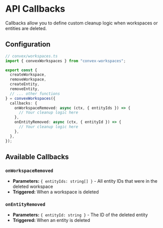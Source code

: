 # API Callbacks

Callbacks allow you to define custom cleanup logic when workspaces or entities are deleted.

## Configuration

```typescript
// convex/workspaces.ts
import { convexWorkspaces } from "convex-workspaces";

export const {
  createWorkspace,
  removeWorkspace,
  createEntity,
  removeEntity,
  // ... other functions
} = convexWorkspaces({
  callbacks: {
    onWorkspaceRemoved: async (ctx, { entityIds }) => {
      // Your cleanup logic here
    },
    onEntityRemoved: async (ctx, { entityId }) => {
      // Your cleanup logic here
    },
  },
});
```

## Available Callbacks

### `onWorkspaceRemoved`
- **Parameters:** `{ entityIds: string[] }` - All entity IDs that were in the deleted workspace
- **Triggered:** When a workspace is deleted

### `onEntityRemoved`
- **Parameters:** `{ entityId: string }` - The ID of the deleted entity
- **Triggered:** When an entity is deleted